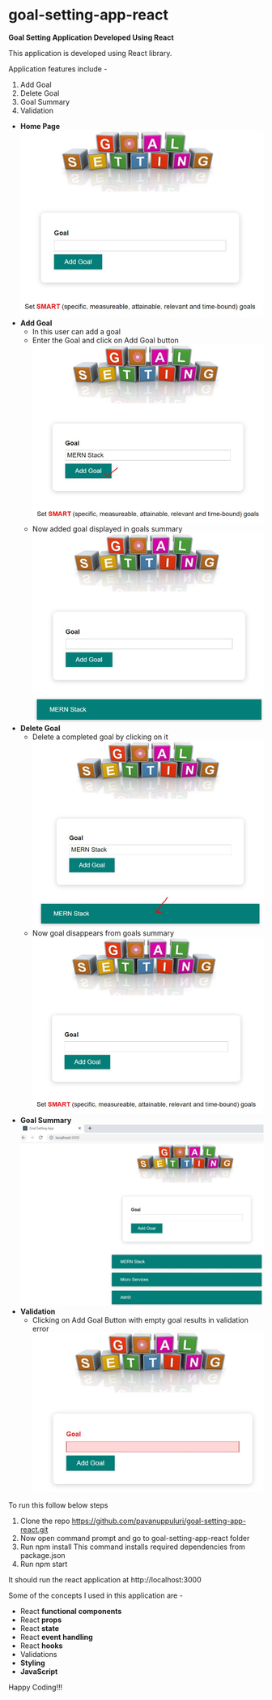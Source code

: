 # goal-setting-app-react
**Goal Setting Application Developed Using React**

This application is developed using React library.

Application features include -

1. Add Goal
2. Delete Goal
3. Goal Summary
4. Validation

* <b>Home Page</b>
  ![Screenshot](HomePage.JPG)
* <b>Add Goal</b>
  * In this user can add a goal
  * Enter the Goal and click on Add Goal button 
    ![Screenshot](AddGoal.JPG)
  * Now added goal displayed in goals summary
    ![Screenshot](AddedGoal.JPG)
* <b>Delete Goal</b>
  * Delete a completed goal by clicking on it  
    ![Screenshot](DeleteGoal.JPG)
  * Now goal disappears from goals summary
    ![Screenshot](HomePage.JPG)
* <b>Goal Summary</b>
  ![Screenshot](GoalsSummaryPage.JPG)
* <b>Validation</b>
  * Clicking on Add Goal Button with empty goal results in validation error
  ![Screenshot](Validation.JPG)
    
To run this follow below steps

1. Clone the repo https://github.com/pavanuppuluri/goal-setting-app-react.git
2. Now open command prompt and go to goal-setting-app-react folder
3. Run npm install This command installs required dependencies from package.json
4. Run npm start

It should run the react application at http://localhost:3000

Some of the concepts I used in this application are -
* React **functional components**
* React **props**
* React **state**
* React **event handling**
* React **hooks**
* Validations
* **Styling**
* **JavaScript**

Happy Coding!!!

